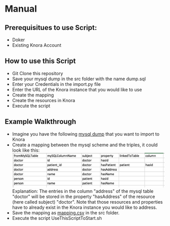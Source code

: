 # Manual

## Prerequisitues to use Script:
* Doker
* Existing Knora Account

## How to use this Script
* Git Clone this repository
* Save your mysql dump in the src folder with the name dump.sql
* Enter your Credentials in the import.py file
* Enter the URL of the Knora instance that you would like to use
* Create the mapping
* Create the resources in Knora
* Execute the script


## Example Walkthrough
* Imagine you have the following [mysql dump](https://github.com/nie-ine/Scripts/blob/master/MySQLToKnora/src/dump.sql) that you want to import to Knora
* Create a mapping between the mysql scheme and the triples, it could look like this:
![figure](mapping.png)
Explanation: The entries in the column "address" of the mysql table "doctor" will be stored in the property "hasAddress" of the resource (here called subject) "doctor". Note that those resources and properties have to already exist in the Knora instance you would like to address.
* Save the mapping as [mapping.csv](https://github.com/nie-ine/Scripts/blob/master/MySQLToKnora/src/mapping.csv) in the src folder.
* Execute the script UseThisScriptToStart.sh
